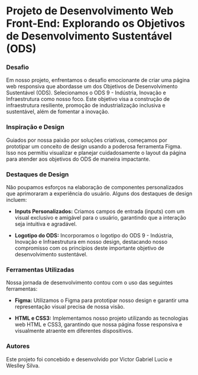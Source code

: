 # Projeto de Desenvolvimento Web Front-End: Explorando os Objetivos de Desenvolvimento Sustentável (ODS)

### Desafio
Em nosso projeto, enfrentamos o desafio emocionante de criar uma página web responsiva que abordasse um dos Objetivos de Desenvolvimento Sustentável (ODS). Selecionamos o ODS 9 - Indústria, Inovação e Infraestrutura como nosso foco. Este objetivo visa a construção de infraestrutura resiliente, promoção de industrialização inclusiva e sustentável, além de fomentar a inovação.

### Inspiração e Design
Guiados por nossa paixão por soluções criativas, começamos por prototipar um conceito de design usando a poderosa ferramenta Figma. Isso nos permitiu visualizar e planejar cuidadosamente o layout da página para atender aos objetivos do ODS de maneira impactante.

### Destaques de Design
Não poupamos esforços na elaboração de componentes personalizados que aprimoraram a experiência do usuário. Alguns dos destaques de design incluem:

- **Inputs Personalizados:** Criamos campos de entrada (inputs) com um visual exclusivo e amigável para o usuário, garantindo que a interação seja intuitiva e agradável.

- **Logotipo do ODS:** Incorporamos o logotipo do ODS 9 - Indústria, Inovação e Infraestrutura em nosso design, destacando nosso compromisso com os princípios deste importante objetivo de desenvolvimento sustentável.

### Ferramentas Utilizadas
Nossa jornada de desenvolvimento contou com o uso das seguintes ferramentas:

- **Figma:** Utilizamos o Figma para prototipar nosso design e garantir uma representação visual precisa de nossa visão.

- **HTML e CSS3:** Implementamos nosso projeto utilizando as tecnologias web HTML e CSS3, garantindo que nossa página fosse responsiva e visualmente atraente em diferentes dispositivos.

### Autores
Este projeto foi concebido e desenvolvido por Victor Gabriel Lucio e Weslley Silva.

